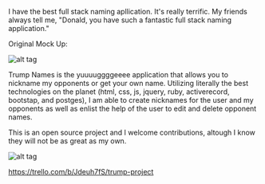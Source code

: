 I have the best full stack naming apllication. It's really terrific. My friends always tell me, "Donald, you have such a fantastic full stack naming application."

Original Mock Up:

![alt tag](http://i.imgur.com/ASL3NHB.jpg)

Trump Names is the yuuuuggggeeee application that allows you to nickname my opponents or get your own name. Utilizing literally the best technologies on the planet (html, css, js, jquery, ruby, activerecord, bootstap, and postges), I am able to create nicknames for the user and my opponents as well as enlist the help of the user to edit and delete opponent names.

This is an open source project and I welcome contributions, altough I know they will not be as great as my own.

![alt tag](http://i.imgur.com/mcEFKnh.jpg)

https://trello.com/b/Jdeuh7fS/trump-project
